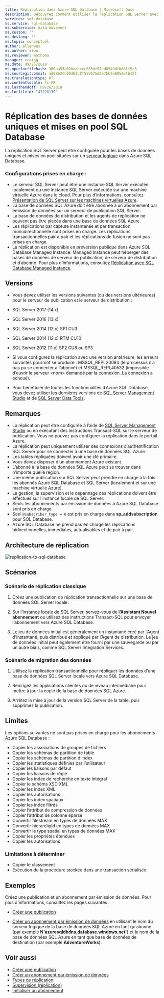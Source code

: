 ```yaml
---
title: Réplication dans Azure SQL Database | Microsoft Docs
description: Découvrez comment utiliser la réplication SQL Server avec les bases de données uniques Azure SQL Database et les bases de données des pools élastiques
services: sql-database
ms.service: sql-database
ms.subservice: data-movement
ms.custom: ''
ms.devlang: ''
ms.topic: conceptual
author: allenwux
ms.author: xiwu
ms.reviewer: mathoma
manager: craigg
ms.date: 09/25/2018
ms.openlocfilehash: 360aa53a02beabccc685df97ad8549dfb88ff5c8
ms.sourcegitcommit: ad08b2db50d63c8f550575d2e7bb9a0852efb12f
ms.translationtype: HT
ms.contentlocale: fr-FR
ms.lasthandoff: 09/26/2018
ms.locfileid: "47228139"
---
```

# <a name="replication-to-sql-database-single-and-pooled-databases"></a>Réplication des bases de données uniques et mises en pool SQL Database

La réplication SQL Server peut être configurée pour les bases de données uniques et mises en pool situées sur un [serveur logique](sql-database-logical-servers.md) dans Azure SQL Database.  
 
 ### <a name="supported-configurations"></a>**Configurations prises en charge :**  
 -  Le serveur SQL Server peut être une instance SQL Server exécutée localement ou une instance SQL Server exécutée sur une machine virtuelle Azure dans le cloud. Pour plus d’informations, consultez [Présentation de SQL Server sur les machines virtuelles Azure](https://azure.microsoft.com/documentation/articles/virtual-machines-sql-server-infrastructure-services/).  
 - La base de données SQL Azure doit être abonnée à un abonnement par émission de données sur un serveur de publication SQL Server.  
 -  La base de données de distribution et les agents de réplication ne peuvent pas être placés dans une base de données SQL Azure.  
 - Les réplications par capture instantanée et par transaction monodirectionnelle sont prises en charge. Les réplications transactionnelles pair à pair et les réplications de fusion ne sont pas prises en charge.
 - La réplication est disponible en préversion publique dans Azure SQL Database Managed Instance. Managed Instance peut héberger des bases de données de serveur de publication, de serveur de distribution et d’abonné. Pour plus d’informations, consultez [Réplication avec SQL Database Managed Instance](replication-with-sql-database-managed-instance.md).
 
## <a name="versions"></a>Versions  
- Vous devez utiliser les versions suivantes (ou des versions ultérieures) pour le serveur de publication et le serveur de distribution :  
 - SQL Server 2017 (14.x) 
 - SQL Server 2016 (13.x) 
 - SQL Server 2014 (12.x) SP1 CU3 
 - SQL Server 2014 (12.x) RTM CU10 
 - SQL Server 2012 (11.x) SP2 CU8 ou SP3 
   
- Si vous configurez la réplication avec une version antérieure, les erreurs suivantes pourront se produire : MSSQL_REPL20084 (le processus n’a pas pu se connecter à l’abonné) et MSSQL_REPL40532 (impossible d’ouvrir le serveur \<nom> demandé par la connexion. La connexion a échoué).  
- Pour bénéficier de toutes les fonctionnalités d’Azure SQL Database, vous devez utiliser les dernières versions de [SQL Server Management Studio](https://docs.microsoft.com/sql/ssms/download-sql-server-management-studio-ssms) et de [SQL Server Data Tools](https://docs.microsoft.com//sql/ssdt/download-sql-server-data-tools-ssdt?view=sql-server-2017).  
   
 ## <a name="remarks"></a>Remarques  
- La réplication peut être configurée à l’aide de [SQL Server Management Studio](https://docs.microsoft.com/sql/ssms/download-sql-server-management-studio-ssms) ou en exécutant des instructions Transact-SQL sur le serveur de publication. Vous ne pouvez pas configurer la réplication dans le portail Azure.  
- La réplication peut uniquement utiliser des connexions d’authentification SQL Server pour se connecter à une base de données SQL Azure. 
- Les tables répliquées doivent avoir une clé primaire.  
- Vous devez disposer d’un abonnement Azure existant.  
- L’abonné à la base de données SQL Azure peut se trouver dans n’importe quelle région.  
- Une même publication sur SQL Server peut prendre en charge à la fois les abonnés Azure SQL Database et SQL Server (localement et sur une machine virtuelle Azure).  
- La gestion, la supervision et le dépannage des réplications doivent être effectués sur l’instance locale de SQL Server.  
- Seuls les abonnements par émission de données à Azure SQL Database sont pris en charge.  
- Seul `@subscriber_type = 0` est pris en charge dans **sp_addsubscription** pour SQL Database.  
- Azure SQL Database ne prend pas en charge les réplications bidirectionnelles, immédiates, actualisables et de pair à pair.      
   
 ## <a name="replication-architecture"></a>Architecture de réplication  
 ![replication-to-sql-database](./media/replication-to-sql-database/replication-to-sql-database.png)  
   
 ## <a name="scenarios"></a>Scénarios  
   
 ### <a name="typical-replication-scenario"></a>Scénario de réplication classique  
   
 1.  Créez une publication de réplication transactionnelle sur une base de données SQL Server locale.  
   
 2.  Sur l’instance locale de SQL Server, servez-vous de **l’Assistant Nouvel abonnement** ou utilisez des instructions Transact-SQL pour envoyer l’abonnement vers Azure SQL Database.  
   
 3.  Le jeu de données initial est généralement un instantané créé par l’Agent d’instantané, puis distribué et appliqué par l’Agent de distribution. Le jeu de données initial peut également être fourni par une sauvegarde ou par un autre biais, comme SQL Server Integration Services.  
   
 ### <a name="data-migration-scenario"></a>Scénario de migration des données  
   
 1.  Utilisez la réplication transactionnelle pour répliquer les données d’une base de données SQL Server locale vers Azure SQL Database.  
   
 2.  Redirigez les applications clientes ou de niveau intermédiaire pour mettre à jour la copie de la base de données SQL Azure.  
   
 3.  Arrêtez la mise à jour de la version SQL Server de la table, puis supprimez la publication.  
   
## <a name="limitations"></a>Limites  
Les options suivantes ne sont pas prises en charge pour les abonnements Azure SQL Database :  
-   Copier les associations de groupes de fichiers  
-   Copier les schémas de partition de table  
-   Copier les schémas de partition d’index  
-   Copier les statistiques définies par l’utilisateur  
-   Copier les liaisons par défaut  
-   Copier les liaisons de règle  
-   Copier les index de recherche en texte intégral  
-   Copier le schéma XSD XML  
-   Copier les index XML  
-   Copier les autorisations  
-   Copier les index spatiaux  
-   Copier les index filtrés  
-   Copier l’attribut de compression de données  
-   Copier l’attribut de colonne éparse  
-   Convertir filestream en types de données MAX  
-   Convertir hierarchyId en types de données MAX  
-   Convertir le type spatial en types de données MAX  
-   Copier les propriétés étendues  
-   Copier les autorisations  
   
### <a name="limitations-to-be-determined"></a>Limitations à déterminer 
-   Copier le classement  
-   Exécution de la procédure stockée dans une transaction sérialisée  
   
## <a name="examples"></a>Exemples  
Créez une publication et un abonnement par émission de données. Pour plus d'informations, consultez les pages suivantes :  
-   [Créer une publication](https://docs.microsoft.com/sql/relational-databases/replication/publish/create-a-publication)  
   
-   [Créer un abonnement par émission de données](https://docs.microsoft.com/sql/relational-databases/replication/create-a-push-subscription/create-a-push-subscription) en utilisant le nom du serveur logique de la base de données SQL Azure en tant qu’abonné (par exemple **N'azuresqldbdns.database.windows.net'**) et le nom de la base de données SQL Azure en tant que base de données de destination (par exemple **AdventureWorks**).  
   
 ## <a name="see-also"></a>Voir aussi  
 - [Créer une publication](https://docs.microsoft.com/sql/relational-databases/replication/publish/create-a-publication)   
 - [Créer un abonnement par émission de données](https://docs.microsoft.com/sql/relational-databases/replication/create-a-push-subscription/create-a-push-subscription)   
 - [Types de réplication](https://docs.microsoft.com/sql/relational-databases/replication/types-of-replication)   
 - [Supervision &#40;réplication&#41;](https://docs.microsoft.com/sql/relational-databases/replication/monitor/monitoring-replication)   
 - [Initialiser un abonnement](https://docs.microsoft.com/sql/relational-databases/replication/initialize-a-subscription)  
